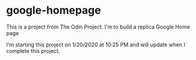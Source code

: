 # google-homepage
This is a project from The Odin Project. I'm to build a replica Google Home page

I'm starting this project on 1/20/2020 at 10:25 PM and will update when I complete this project. 

 
